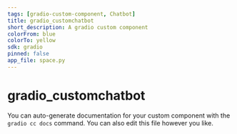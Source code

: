 ```yaml
---
tags: [gradio-custom-component, Chatbot]
title: gradio_customchatbot
short_description: A gradio custom component
colorFrom: blue
colorTo: yellow
sdk: gradio
pinned: false
app_file: space.py
---
```


# gradio_customchatbot

You can auto-generate documentation for your custom component with the `gradio cc docs` command.
You can also edit this file however you like.
